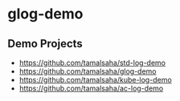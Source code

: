 # glog-demo

## Demo Projects

- https://github.com/tamalsaha/std-log-demo
- https://github.com/tamalsaha/glog-demo
- https://github.com/tamalsaha/kube-log-demo
- https://github.com/tamalsaha/ac-log-demo
